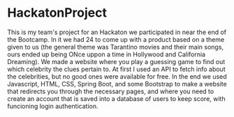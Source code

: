 # HackatonProject

This is my team's project for an Hackaton we participated in near the end of the Bootcamp.
In it we had 24 to come up with a product based on a theme given to us (the general theme was Tarantino movies and their main songs, ours ended up being ONce uppon a time in Hollywood and California Dreaming).
We made a website where you play a guessing game to find out which celebrity the clues pertain to. At first I used an API to fetch info about the celebrities, but no good ones were available for free.
In the end we used Javascript, HTML, CSS, Spring Boot, and some Bootstrap to make a website that redirects you through the necessary pages, and where you need to create an account that is saved into a database of users to keep score,
with funcioning login authentication.
